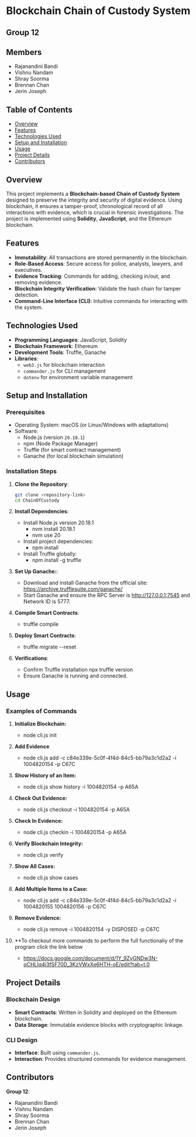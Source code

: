 # Blockchain Chain of Custody System

## Group 12

## Members
- Rajanandini Bandi
- Vishnu Nandam
- Shray Soorma
- Brennan Chan
- Jerin Joseph

## Table of Contents

- [Overview](#overview)
- [Features](#features)
- [Technologies Used](#technologies-used)
- [Setup and Installation](#setup-and-installation)
- [Usage](#usage)
- [Project Details](#project-details)
- [Contributors](#contributors)

## Overview

This project implements a **Blockchain-based Chain of Custody System** designed to preserve the integrity and security of digital evidence. Using blockchain, it ensures a tamper-proof, chronological record of all interactions with evidence, which is crucial in forensic investigations. The project is implemented using **Solidity**, **JavaScript**, and the Ethereum blockchain.

## Features

- **Immutability**: All transactions are stored permanently in the blockchain.
- **Role-Based Access**: Secure access for police, analysts, lawyers, and executives.
- **Evidence Tracking**: Commands for adding, checking in/out, and removing evidence.
- **Blockchain Integrity Verification**: Validate the hash chain for tamper detection.
- **Command-Line Interface (CLI)**: Intuitive commands for interacting with the system.

## Technologies Used

- **Programming Languages**: JavaScript, Solidity
- **Blockchain Framework**: Ethereum
- **Development Tools**: Truffle, Ganache
- **Libraries**:
  - `web3.js` for blockchain interaction
  - `commander.js` for CLI management
  - `dotenv` for environment variable management

## Setup and Installation

### Prerequisites

- Operating System: macOS (or Linux/Windows with adaptations)
- Software:
  - Node.js (version `20.18.1`)
  - npm (Node Package Manager)
  - Truffle (for smart contract management)
  - Ganache (for local blockchain simulation)

### Installation Steps

1. **Clone the Repository**:
   ```bash
   git clone <repository-link>
   cd ChainOfCustody

2. **Install Dependencies**:
    - Install Node.js version 20.18.1
        - nvm install 20.18.1
        - nvm use 20
    - Install project dependencies:
        - npm install
    - Install Truffle globally:
        - npm install -g truffle

3. **Set Up Ganache:**:
    - Download and install Ganache from the official site: https://archive.trufflesuite.com/ganache/
    - Start Ganache and ensure the RPC Server is http://127.0.0.1:7545 and Network ID is 5777.

4. **Compile Smart Contracts**:
    - truffle compile

5. **Deploy Smart Contracts**:
    -  truffle migrate --reset

6. **Verifications**:
    - Confirm Truffle installation
        npx truffle version
    - Ensure Ganache is running and connected.

## Usage

### Examples of Commands

1. **Initialize Blockchain:**
    - node cli.js init

2. **Add Evidence**
    - node cli.js add -c c84e339e-5c0f-4f4d-84c5-bb79a3c1d2a2 -i 1004820154 -p C67C

3. **Show History of an Item:**
    - node cli.js show history -i 1004820154 -p A65A

4. **Check Out Evidence:**
    - node cli.js checkout -i 1004820154 -p A65A

5. **Check In Evidence:**
    - node cli.js checkin -i 1004820154 -p A65A

6. **Verify Blockchain Integrity:**
    - node cli.js verify

7. **Show All Cases:**
    - node cli.js show cases

8. **Add Multiple Items to a Case:**
    - node cli.js add -c c84e339e-5c0f-4f4d-84c5-bb79a3c1d2a2 -i 1004820155 1004820156 -p C67C

9. **Remove Evidence:**
    - node cli.js remove -i 1004820154 -y DISPOSED -p C67C

10. **To checkout more commands to perform the full functionaliy of the program click the link below
    - https://docs.google.com/document/d/1Y_9ZyGNDw3N-qCHLIq4i3fSF70D_3KzVWxXe6HTH-oE/edit?tab=t.0

## Project Details

### Blockchain Design

- **Smart Contracts**: Written in Solidity and deployed on the Ethereum blockchain.
- **Data Storage**: Immutable evidence blocks with cryptographic linkage.

### CLI Design

- **Interface**: Built using `commander.js`.
- **Interaction**: Provides structured commands for evidence management.

## Contributors

**Group 12**:
- Rajanandini Bandi
- Vishnu Nandam
- Shray Soorma
- Brennan Chan
- Jerin Joseph
